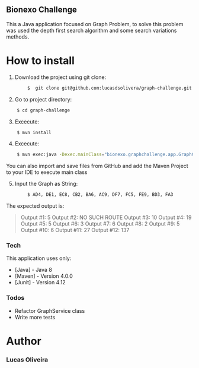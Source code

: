 ## Bionexo Challenge

This a Java application focused on Graph Problem, to solve this problem was used the depth first search algorithm and some search variations methods.

# How to install
1. Download the project using git clone:
```sh
        $  git clone git@github.com:lucasdsolivera/graph-challenge.git
```        
2. Go to project directory:
```sh		 
	$ cd graph-challenge
```		
3. Excecute:       
```sh
	$ mvn install
```
4. Excecute:       
```sh
	$ mvn exec:java -Dexec.mainClass="bionexo.graphchallenge.app.GraphChallengeApplication"
``` 
  You can also import and save files from GitHub and add the Maven Project to your IDE to execute main class

5. Input the Graph as String:
```sh
        $ AD4, DE1, EC8, CB2, BA6, AC9, DF7, FC5, FE9, BD3, FA3
```
The expected output is:

> Output #1: 5
> Output #2: NO SUCH ROUTE
> Output #3: 10
> Output #4: 19
> Output #5: 5 
> Output #6: 3
> Output #7: 6
> Output #8: 2
> Output #9: 5
> Output #10: 6 
> Output #11: 27
> Output #12: 137

### Tech
This application uses only:

* [Java] - Java 8 
* [Maven] - Version 4.0.0
* [Junit] - Version 4.12


### Todos

 - Refactor GraphService class
 - Write more tests
 
#  Author
 ### Lucas Oliveira
